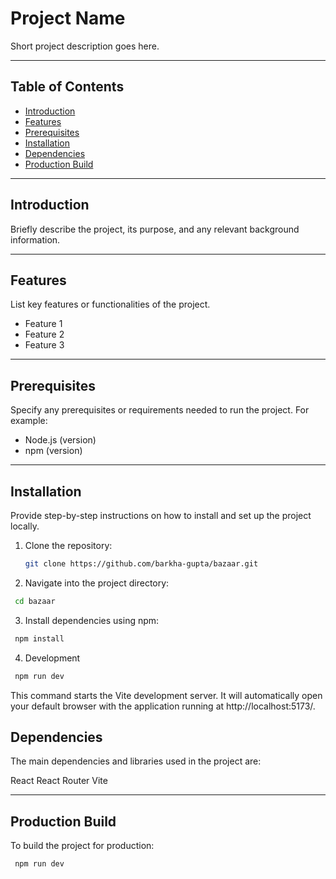 # Project Name

Short project description goes here.

---

## Table of Contents

- [Introduction](#introduction)
- [Features](#features)
- [Prerequisites](#prerequisites)
- [Installation](#installation)
- [Dependencies](#dependencies)
- [Production Build](#production-build)

---

## Introduction

Briefly describe the project, its purpose, and any relevant background information.

---

## Features

List key features or functionalities of the project.

- Feature 1
- Feature 2
- Feature 3

---

## Prerequisites

Specify any prerequisites or requirements needed to run the project. For example:

- Node.js (version)
- npm (version)

---

## Installation

Provide step-by-step instructions on how to install and set up the project locally.

1. Clone the repository:

   ```bash
   git clone https://github.com/barkha-gupta/bazaar.git

   ```

2. Navigate into the project directory:

```bash
 cd bazaar

```

3. Install dependencies using npm:

```bash
 npm install

```

4. Development

```bash
 npm run dev

```

This command starts the Vite development server. It will automatically open your default browser with the application running at http://localhost:5173/.

## Dependencies

The main dependencies and libraries used in the project are:

React
React Router
Vite

---

## Production Build

To build the project for production:

```bash
 npm run dev

```
